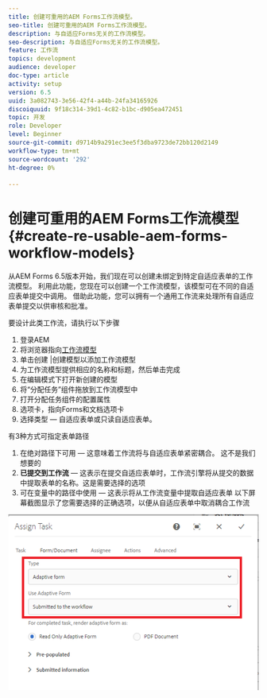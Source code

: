 ```yaml
---
title: 创建可重用的AEM Forms工作流模型。
seo-title: 创建可重用的AEM Forms工作流模型。
description: 与自适应Forms无关的工作流模型。
seo-description: 与自适应Forms无关的工作流模型。
feature: 工作流
topics: development
audience: developer
doc-type: article
activity: setup
version: 6.5
uuid: 3a082743-3e56-42f4-a44b-24fa34165926
discoiquuid: 9f18c314-39d1-4c82-b1bc-d905ea472451
topic: 开发
role: Developer
level: Beginner
source-git-commit: d9714b9a291ec3ee5f3dba9723de72bb120d2149
workflow-type: tm+mt
source-wordcount: '292'
ht-degree: 0%

---
```



# 创建可重用的AEM Forms工作流模型{#create-re-usable-aem-forms-workflow-models}

从AEM Forms 6.5版本开始，我们现在可以创建未绑定到特定自适应表单的工作流模型。 利用此功能，您现在可以创建一个工作流模型，该模型可在不同的自适应表单提交中调用。 借助此功能，您可以拥有一个通用工作流来处理所有自适应表单提交以供审核和批准。

要设计此类工作流，请执行以下步骤

1. 登录AEM
1. 将浏览器指向[工作流模型](http://localhost:4502/libs/cq/workflow/admin/console/content/models.html)
1. 单击创建 |创建模型以添加工作流模型
1. 为工作流模型提供相应的名称和标题，然后单击完成
1. 在编辑模式下打开新创建的模型
1. 将“分配任务”组件拖放到工作流模型中
1. 打开分配任务组件的配置属性
1. 选项卡，指向Forms和文档选项卡
1. 选择类型 — 自适应表单或只读自适应表单。

有3种方式可指定表单路径

1. 在绝对路径下可用 — 这意味着工作流将与自适应表单紧密耦合。 这不是我们想要的
1. **已提交到工作流**  — 这表示在提交自适应表单时，工作流引擎将从提交的数据中提取表单的名称。这是需要选择的选项
1. 可在变量中的路径中使用 — 这表示将从工作流变量中提取自适应表单
以下屏幕截图显示了您需要选择的正确选项，以便从自适应表单中取消耦合工作流

![工作流模型](assets/workflomodel.PNG)